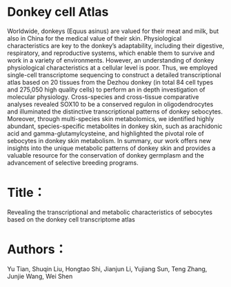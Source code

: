 # Donkey cell Atlas
Worldwide, donkeys (Equus asinus) are valued for their meat and milk, but also in China for the medical value of their skin. Physiological characteristics are key to the donkey’s adaptability, including their digestive, respiratory, and reproductive systems, which enable them to survive and work in a variety of environments. However, an understanding of donkey physiological characteristics at a cellular level is poor. Thus, we employed single-cell transcriptome sequencing to construct a detailed transcriptional atlas based on 20 tissues from the Dezhou donkey (in total 84 cell types and 275,050 high quality cells) to perform an in depth investigation of molecular physiology. Cross-species and cross-tissue comparative analyses revealed SOX10 to be a conserved regulon in oligodendrocytes and illuminated the distinctive transcriptional patterns of donkey sebocytes. Moreover, through multi-species skin metabolomics, we identified highly abundant, species-specific metabolites in donkey skin, such as arachidonic acid and gamma-glutamylcysteine, and highlighted the pivotal role of sebocytes in donkey skin metabolism. In summary, our work offers new insights into the unique metabolic patterns of donkey skin and provides a valuable resource for the conservation of donkey germplasm and the advancement of selective breeding programs.

# Title：
Revealing the transcriptional and metabolic characteristics of sebocytes based on the donkey cell transcriptome atlas

# Authors：
Yu Tian, Shuqin Liu, Hongtao Shi, Jianjun Li, Yujiang Sun, Teng Zhang, Junjie Wang, Wei Shen
